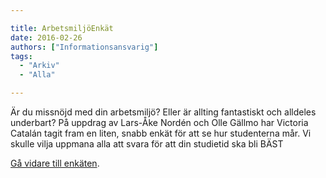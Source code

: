 ```yaml
---

title: ArbetsmiljöEnkät
date: 2016-02-26
authors: ["Informationsansvarig"]
tags:
  - "Arkiv"
  - "Alla"

---
```


Är du missnöjd med din arbetsmiljö? Eller är allting fantastiskt och
  alldeles underbart?
 På uppdrag av Lars-Åke Nordén och Olle Gällmo har Victoria Catalán
  tagit fram en liten, snabb enkät för att se hur studenterna mår.
 Vi skulle vilja uppmana alla att svara för att din studietid ska bli
  BÄST

[Gå vidare till enkäten](http://goo.gl/forms/YKIWn4riyZ).